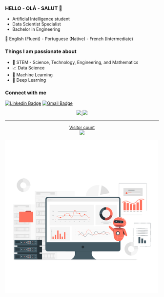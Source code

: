 ### HELLO - OLÁ - SALUT 👋  

- Artificial Intelligence student 
- Data Scientist Specialist
- Bachelor in Engineering 

:speech_balloon: English (Fluent) - Portuguese (Native) - French (Intermediate)



### Things I am passionate about

- :yellow_heart: STEM - Science, Technology, Engineering, and Mathematics
- :chart_with_upwards_trend: Data Science
- :robot: Machine Learning
- :brain: Deep Learning


### Connect with me

[![Linkedin Badge](https://img.shields.io/badge/-RaquelColares-blue?style=flat-the-badge&logo=linkedin&logoColor=white&link=https://www.linkedin.com/in/raquel-colares-7b1327a0/)](https://www.linkedin.com/in/raquel-colares-7b1327a0/)
[![Gmail Badge](https://img.shields.io/badge/-raquelcolaress@gmail.com-c14438?style=flat-square&logo=Gmail&logoColor=white&link=mailto:raquelcolaress@gmail.com)](mailto:raquelcolaress@gmail.com)


<div align="center">
  <a href="https://github.com/raquelcolares">
  <img height="150em" src="https://github-readme-stats.vercel.app/api?username=raquelcolares&show_icons=true&theme=dracula&include_all_commits=true&count_private=true"/>
  <img height="150em" src="https://github-readme-stats.vercel.app/api/top-langs/?username=raquelcolares&layout=compact&langs_count=7&theme=dracula"/>
</div>

-------------------------------------------------------------------------------------------------------------------------------------------------------------------
   
<p align="center"> 
  Visitor count<br>
  <img src="https://profile-counter.glitch.me/raquelcolares/count.svg" />
</p>


<img src="https://github.com/raquelcolares/raquelcolares/blob/main/79314-assistant-bot.gif" width="500"/>

